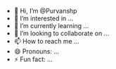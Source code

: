 - 👋 Hi, I’m @Purvanshp
- 👀 I’m interested in ...
- 🌱 I’m currently learning ...
- 💞️ I’m looking to collaborate on ...
- 📫 How to reach me ...
- 😄 Pronouns: ...
- ⚡ Fun fact: ...

<!---
Purvanshp/Purvanshp is a ✨ special ✨ repository because its `README.md` (this file) appears on your GitHub profile.
You can click the Preview link to take a look at your changes.
--->
